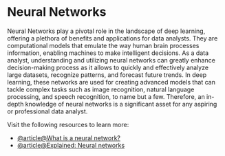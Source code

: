 # Neural Networks 

Neural Networks play a pivotal role in the landscape of deep learning, offering a plethora of benefits and applications for data analysts. They are computational models that emulate the way human brain processes information, enabling machines to make intelligent decisions. As a data analyst, understanding and utilizing neural networks can greatly enhance decision-making process as it allows to quickly and effectively analyze large datasets, recognize patterns, and forecast future trends. In deep learning, these networks are used for creating advanced models that can tackle complex tasks such as image recognition, natural language processing, and speech recognition, to name but a few. Therefore, an in-depth knowledge of neural networks is a significant asset for any aspiring or professional data analyst.

Visit the following resources to learn more:

- [@article@What is a neural network?](https://aws.amazon.com/what-is/neural-network/)
- [@article@Explained: Neural networks](https://news.mit.edu/2017/explained-neural-networks-deep-learning-0414)